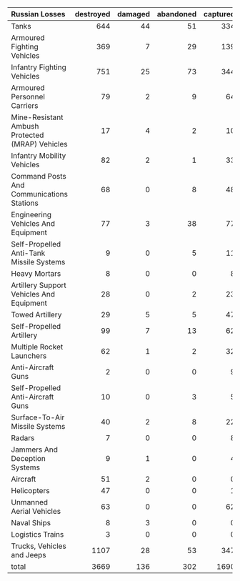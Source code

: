 | Russian Losses                                   |   destroyed |   damaged |   abandoned |   captured |   total |
|:-------------------------------------------------|------------:|----------:|------------:|-----------:|--------:|
| Tanks                                            |         644 |        44 |          51 |        334 |    1073 |
| Armoured Fighting Vehicles                       |         369 |         7 |          29 |        139 |     544 |
| Infantry Fighting Vehicles                       |         751 |        25 |          73 |        344 |    1193 |
| Armoured Personnel Carriers                      |          79 |         2 |           9 |         64 |     154 |
| Mine-Resistant Ambush Protected  (MRAP) Vehicles |          17 |         4 |           2 |         10 |      33 |
| Infantry Mobility Vehicles                       |          82 |         2 |           1 |         33 |     118 |
| Command Posts And Communications Stations        |          68 |         0 |           8 |         48 |     124 |
| Engineering Vehicles And Equipment               |          77 |         3 |          38 |         77 |     195 |
| Self-Propelled Anti-Tank Missile Systems         |           9 |         0 |           5 |         11 |      25 |
| Heavy Mortars                                    |           8 |         0 |           0 |          8 |      16 |
| Artillery Support Vehicles And Equipment         |          28 |         0 |           2 |         23 |      53 |
| Towed Artillery                                  |          29 |         5 |           5 |         47 |      86 |
| Self-Propelled Artillery                         |          99 |         7 |          13 |         62 |     181 |
| Multiple Rocket Launchers                        |          62 |         1 |           2 |         32 |      97 |
| Anti-Aircraft Guns                               |           2 |         0 |           0 |          9 |      11 |
| Self-Propelled Anti-Aircraft Guns                |          10 |         0 |           3 |          5 |      18 |
| Surface-To-Air Missile Systems                   |          40 |         2 |           8 |         22 |      72 |
| Radars                                           |           7 |         0 |           0 |          8 |      15 |
| Jammers And Deception Systems                    |           9 |         1 |           0 |          4 |      14 |
| Aircraft                                         |          51 |         2 |           0 |          0 |      53 |
| Helicopters                                      |          47 |         0 |           0 |          1 |      48 |
| Unmanned Aerial Vehicles                         |          63 |         0 |           0 |         62 |     125 |
| Naval Ships                                      |           8 |         3 |           0 |          0 |      11 |
| Logistics Trains                                 |           3 |         0 |           0 |          0 |       3 |
| Trucks, Vehicles and Jeeps                       |        1107 |        28 |          53 |        347 |    1535 |
| total                                            |        3669 |       136 |         302 |       1690 |    5797 |